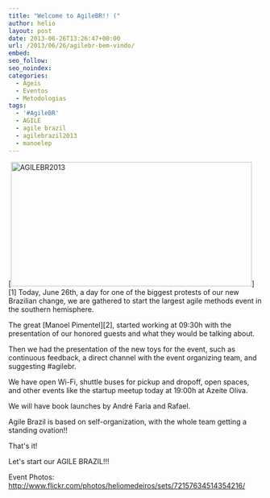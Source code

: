 ```yaml
---
title: "Welcome to AgileBR!! ("
author: helio
layout: post
date: 2013-06-26T13:26:47+00:00
url: /2013/06/26/agilebr-bem-vindo/
embed: 
seo_follow: 
seo_noindex: 
categories:
  - Ageis
  - Eventos
  - Metodologias
tags:
  - '#AgileBR'
  - AGILE
  - agile brazil
  - agilebrazil2013
  - manoelep
---
```


[<img class="aligncenter size-full wp-image-736" alt="AGILEBR2013" src="http://www.helmed.net/blog/wp-content/uploads/2013/06/AGILEBR2013.png" width="478" height="247" srcset="http://www.helmed.net/blog/wp-content/uploads/2013/06/AGILEBR2013.png 478w, http://www.helmed.net/blog/wp-content/uploads/2013/06/AGILEBR2013-300x155.png 300w" sizes="(max-width: 478px) 100vw, 478px" />][1] Today, June 26th, a day for one of the biggest protests of our new Brazilian change, we are gathered to start the largest agile methods event in the southern hemisphere.

The great [Manoel Pimentel][2], started working at 09:30h with the presentation of our honored guests and what they would be talking about.

Then we had the presentation of the new toys for the event, such as continuous feedback, a direct channel with the event organizing team, and suggesting #agilebr.

We have open Wi-Fi, shuttle buses for pickup and dropoff, open spaces, and other events like the startup meetup today at 19:00h at Azeite Oliva.

We will have book launches by André Faria and Rafael.

Agile Brazil is based on self-organization, with the whole team getting a standing ovation!!

That's it!

Let's start our AGILE BRAZIL!!!

Event Photos: <a href="http://www.flickr.com/photos/heliomedeiros/sets/72157634514354216/" target="_blank">http://www.flickr.com/photos/heliomedeiros/sets/72157634514354216/</a>